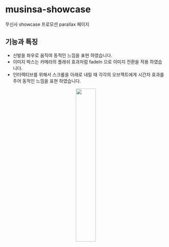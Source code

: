 # musinsa-showcase
무신사 showcase 프로모션 parallax 페이지

## 기능과 특징
- 신발을 좌우로 움직여 동적인 느낌을 표현 하였습니다.
- 이미지 박스는 카메라의 플래쉬 효과처럼 fadeIn 으로 이미지 전환을 적용 하였습니다.
- 인터렉티브를 위해서 스크롤을 아래로 내릴 때 각각의 오브젝트에게 시간차 효과를 주어 동적인 느낌을 표현 하였습니다.


<center><img src="https://i.imgur.com/F6CDx0e.jpg" width="35%"></center>
